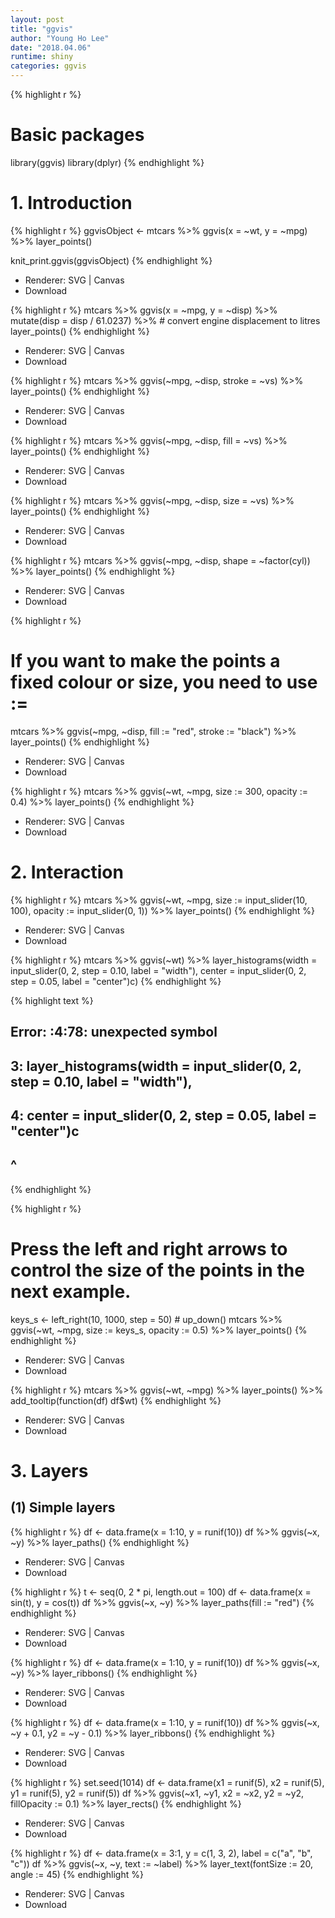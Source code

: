 ```yaml
---
layout: post
title: "ggvis"
author: "Young Ho Lee"
date: "2018.04.06"
runtime: shiny
categories: ggvis
---
```





{% highlight r %}
# Basic packages
library(ggvis)
library(dplyr)
{% endhighlight %}

# 1. Introduction

{% highlight r %}
ggvisObject <- mtcars %>%
  ggvis(x = ~wt, y = ~mpg) %>%
  layer_points()

knit_print.ggvis(ggvisObject)
{% endhighlight %}

<!--html_preserve--><div id="plot_id761787638-container" class="ggvis-output-container">
<div id="plot_id761787638" class="ggvis-output"></div>
<div class="plot-gear-icon">
<nav class="ggvis-control">
<a class="ggvis-dropdown-toggle" title="Controls" onclick="return false;"></a>
<ul class="ggvis-dropdown">
<li>
Renderer: 
<a id="plot_id761787638_renderer_svg" class="ggvis-renderer-button" onclick="return false;" data-plot-id="plot_id761787638" data-renderer="svg">SVG</a>
 | 
<a id="plot_id761787638_renderer_canvas" class="ggvis-renderer-button" onclick="return false;" data-plot-id="plot_id761787638" data-renderer="canvas">Canvas</a>
</li>
<li>
<a id="plot_id761787638_download" class="ggvis-download" data-plot-id="plot_id761787638">Download</a>
</li>
</ul>
</nav>
</div>
</div>
<script type="text/javascript">
var plot_id761787638_spec = {
  "data": [
    {
      "name": ".0",
      "format": {
        "type": "csv",
        "parse": {
          "wt": "number",
          "mpg": "number"
        }
      },
      "values": "\"wt\",\"mpg\"\n2.62,21\n2.875,21\n2.32,22.8\n3.215,21.4\n3.44,18.7\n3.46,18.1\n3.57,14.3\n3.19,24.4\n3.15,22.8\n3.44,19.2\n3.44,17.8\n4.07,16.4\n3.73,17.3\n3.78,15.2\n5.25,10.4\n5.424,10.4\n5.345,14.7\n2.2,32.4\n1.615,30.4\n1.835,33.9\n2.465,21.5\n3.52,15.5\n3.435,15.2\n3.84,13.3\n3.845,19.2\n1.935,27.3\n2.14,26\n1.513,30.4\n3.17,15.8\n2.77,19.7\n3.57,15\n2.78,21.4"
    },
    {
      "name": "scale/x",
      "format": {
        "type": "csv",
        "parse": {
          "domain": "number"
        }
      },
      "values": "\"domain\"\n1.31745\n5.61955"
    },
    {
      "name": "scale/y",
      "format": {
        "type": "csv",
        "parse": {
          "domain": "number"
        }
      },
      "values": "\"domain\"\n9.225\n35.075"
    }
  ],
  "scales": [
    {
      "name": "x",
      "domain": {
        "data": "scale/x",
        "field": "data.domain"
      },
      "zero": false,
      "nice": false,
      "clamp": false,
      "range": "width"
    },
    {
      "name": "y",
      "domain": {
        "data": "scale/y",
        "field": "data.domain"
      },
      "zero": false,
      "nice": false,
      "clamp": false,
      "range": "height"
    }
  ],
  "marks": [
    {
      "type": "symbol",
      "properties": {
        "update": {
          "fill": {
            "value": "#000000"
          },
          "size": {
            "value": 50
          },
          "x": {
            "scale": "x",
            "field": "data.wt"
          },
          "y": {
            "scale": "y",
            "field": "data.mpg"
          }
        },
        "ggvis": {
          "data": {
            "value": ".0"
          }
        }
      },
      "from": {
        "data": ".0"
      }
    }
  ],
  "legends": [],
  "axes": [
    {
      "type": "x",
      "scale": "x",
      "orient": "bottom",
      "layer": "back",
      "grid": true,
      "title": "wt"
    },
    {
      "type": "y",
      "scale": "y",
      "orient": "left",
      "layer": "back",
      "grid": true,
      "title": "mpg"
    }
  ],
  "padding": null,
  "ggvis_opts": {
    "keep_aspect": false,
    "resizable": true,
    "padding": {},
    "duration": 250,
    "renderer": "svg",
    "hover_duration": 0,
    "width": null,
    "height": null
  },
  "handlers": null
};
ggvis.getPlot("plot_id761787638").parseSpec(plot_id761787638_spec);
</script><!--/html_preserve-->


{% highlight r %}
mtcars %>%
  ggvis(x = ~mpg, y = ~disp) %>%
  mutate(disp = disp / 61.0237) %>% # convert engine displacement to litres
  layer_points()
{% endhighlight %}

<!--html_preserve--><div id="plot_id276361059-container" class="ggvis-output-container">
<div id="plot_id276361059" class="ggvis-output"></div>
<div class="plot-gear-icon">
<nav class="ggvis-control">
<a class="ggvis-dropdown-toggle" title="Controls" onclick="return false;"></a>
<ul class="ggvis-dropdown">
<li>
Renderer: 
<a id="plot_id276361059_renderer_svg" class="ggvis-renderer-button" onclick="return false;" data-plot-id="plot_id276361059" data-renderer="svg">SVG</a>
 | 
<a id="plot_id276361059_renderer_canvas" class="ggvis-renderer-button" onclick="return false;" data-plot-id="plot_id276361059" data-renderer="canvas">Canvas</a>
</li>
<li>
<a id="plot_id276361059_download" class="ggvis-download" data-plot-id="plot_id276361059">Download</a>
</li>
</ul>
</nav>
</div>
</div>
<script type="text/javascript">
var plot_id276361059_spec = {
  "data": [
    {
      "name": ".0/mutate1",
      "format": {
        "type": "csv",
        "parse": {
          "mpg": "number",
          "disp": "number"
        }
      },
      "values": "\"mpg\",\"disp\"\n21,2.62193213456411\n21,2.62193213456411\n22.8,1.76980419083078\n21.4,4.22786556698463\n18.7,5.89934730276925\n18.1,3.68709206423078\n14.3,5.89934730276925\n24.4,2.40398402587847\n22.8,2.30730027841642\n19.2,2.74647391095591\n17.8,2.74647391095591\n16.4,4.51955551695489\n17.3,4.51955551695489\n15.2,4.51955551695489\n10.4,7.73469979696413\n10.4,7.53805488687182\n14.7,7.21031337005131\n32.4,1.28966286868872\n30.4,1.24050164116565\n33.9,1.16512109229693\n21.5,1.96808780850719\n15.5,5.21109011744617\n15.2,4.98167105567181\n13.3,5.735476544359\n19.2,6.55483033641028\n27.3,1.29457899144103\n26,1.97136522367539\n30.4,1.55841091248154\n15.8,5.75186362020002\n19.7,2.37612599694873\n15,4.93250982814874\n21.4,1.98283617676411"
    },
    {
      "name": "scale/x",
      "format": {
        "type": "csv",
        "parse": {
          "domain": "number"
        }
      },
      "values": "\"domain\"\n9.225\n35.075"
    },
    {
      "name": "scale/y",
      "format": {
        "type": "csv",
        "parse": {
          "domain": "number"
        }
      },
      "values": "\"domain\"\n0.836642157063567\n8.06317873219749"
    }
  ],
  "scales": [
    {
      "name": "x",
      "domain": {
        "data": "scale/x",
        "field": "data.domain"
      },
      "zero": false,
      "nice": false,
      "clamp": false,
      "range": "width"
    },
    {
      "name": "y",
      "domain": {
        "data": "scale/y",
        "field": "data.domain"
      },
      "zero": false,
      "nice": false,
      "clamp": false,
      "range": "height"
    }
  ],
  "marks": [
    {
      "type": "symbol",
      "properties": {
        "update": {
          "fill": {
            "value": "#000000"
          },
          "size": {
            "value": 50
          },
          "x": {
            "scale": "x",
            "field": "data.mpg"
          },
          "y": {
            "scale": "y",
            "field": "data.disp"
          }
        },
        "ggvis": {
          "data": {
            "value": ".0/mutate1"
          }
        }
      },
      "from": {
        "data": ".0/mutate1"
      }
    }
  ],
  "legends": [],
  "axes": [
    {
      "type": "x",
      "scale": "x",
      "orient": "bottom",
      "layer": "back",
      "grid": true,
      "title": "mpg"
    },
    {
      "type": "y",
      "scale": "y",
      "orient": "left",
      "layer": "back",
      "grid": true,
      "title": "disp"
    }
  ],
  "padding": null,
  "ggvis_opts": {
    "keep_aspect": false,
    "resizable": true,
    "padding": {},
    "duration": 250,
    "renderer": "svg",
    "hover_duration": 0,
    "width": 1440,
    "height": 1008
  },
  "handlers": null
};
ggvis.getPlot("plot_id276361059").parseSpec(plot_id276361059_spec);
</script><!--/html_preserve-->


{% highlight r %}
mtcars %>%
  ggvis(~mpg, ~disp, stroke = ~vs) %>%
  layer_points()
{% endhighlight %}

<!--html_preserve--><div id="plot_id982485706-container" class="ggvis-output-container">
<div id="plot_id982485706" class="ggvis-output"></div>
<div class="plot-gear-icon">
<nav class="ggvis-control">
<a class="ggvis-dropdown-toggle" title="Controls" onclick="return false;"></a>
<ul class="ggvis-dropdown">
<li>
Renderer: 
<a id="plot_id982485706_renderer_svg" class="ggvis-renderer-button" onclick="return false;" data-plot-id="plot_id982485706" data-renderer="svg">SVG</a>
 | 
<a id="plot_id982485706_renderer_canvas" class="ggvis-renderer-button" onclick="return false;" data-plot-id="plot_id982485706" data-renderer="canvas">Canvas</a>
</li>
<li>
<a id="plot_id982485706_download" class="ggvis-download" data-plot-id="plot_id982485706">Download</a>
</li>
</ul>
</nav>
</div>
</div>
<script type="text/javascript">
var plot_id982485706_spec = {
  "data": [
    {
      "name": ".0",
      "format": {
        "type": "csv",
        "parse": {
          "vs": "number",
          "mpg": "number",
          "disp": "number"
        }
      },
      "values": "\"vs\",\"mpg\",\"disp\"\n0,21,160\n0,21,160\n1,22.8,108\n1,21.4,258\n0,18.7,360\n1,18.1,225\n0,14.3,360\n1,24.4,146.7\n1,22.8,140.8\n1,19.2,167.6\n1,17.8,167.6\n0,16.4,275.8\n0,17.3,275.8\n0,15.2,275.8\n0,10.4,472\n0,10.4,460\n0,14.7,440\n1,32.4,78.7\n1,30.4,75.7\n1,33.9,71.1\n1,21.5,120.1\n0,15.5,318\n0,15.2,304\n0,13.3,350\n0,19.2,400\n1,27.3,79\n0,26,120.3\n1,30.4,95.1\n0,15.8,351\n0,19.7,145\n0,15,301\n1,21.4,121"
    },
    {
      "name": "scale/stroke",
      "format": {
        "type": "csv",
        "parse": {
          "domain": "number"
        }
      },
      "values": "\"domain\"\n0\n1"
    },
    {
      "name": "scale/x",
      "format": {
        "type": "csv",
        "parse": {
          "domain": "number"
        }
      },
      "values": "\"domain\"\n9.225\n35.075"
    },
    {
      "name": "scale/y",
      "format": {
        "type": "csv",
        "parse": {
          "domain": "number"
        }
      },
      "values": "\"domain\"\n51.055\n492.045"
    }
  ],
  "scales": [
    {
      "name": "stroke",
      "domain": {
        "data": "scale/stroke",
        "field": "data.domain"
      },
      "zero": false,
      "nice": false,
      "clamp": false,
      "range": ["#132B43", "#56B1F7"]
    },
    {
      "name": "x",
      "domain": {
        "data": "scale/x",
        "field": "data.domain"
      },
      "zero": false,
      "nice": false,
      "clamp": false,
      "range": "width"
    },
    {
      "name": "y",
      "domain": {
        "data": "scale/y",
        "field": "data.domain"
      },
      "zero": false,
      "nice": false,
      "clamp": false,
      "range": "height"
    }
  ],
  "marks": [
    {
      "type": "symbol",
      "properties": {
        "update": {
          "fill": {
            "value": "#000000"
          },
          "size": {
            "value": 50
          },
          "stroke": {
            "scale": "stroke",
            "field": "data.vs"
          },
          "x": {
            "scale": "x",
            "field": "data.mpg"
          },
          "y": {
            "scale": "y",
            "field": "data.disp"
          }
        },
        "ggvis": {
          "data": {
            "value": ".0"
          }
        }
      },
      "from": {
        "data": ".0"
      }
    }
  ],
  "legends": [
    {
      "orient": "right",
      "stroke": "stroke",
      "title": "vs"
    }
  ],
  "axes": [
    {
      "type": "x",
      "scale": "x",
      "orient": "bottom",
      "layer": "back",
      "grid": true,
      "title": "mpg"
    },
    {
      "type": "y",
      "scale": "y",
      "orient": "left",
      "layer": "back",
      "grid": true,
      "title": "disp"
    }
  ],
  "padding": null,
  "ggvis_opts": {
    "keep_aspect": false,
    "resizable": true,
    "padding": {},
    "duration": 250,
    "renderer": "svg",
    "hover_duration": 0,
    "width": 1440,
    "height": 1008
  },
  "handlers": null
};
ggvis.getPlot("plot_id982485706").parseSpec(plot_id982485706_spec);
</script><!--/html_preserve-->


{% highlight r %}
mtcars %>%
  ggvis(~mpg, ~disp, fill = ~vs) %>%
  layer_points()
{% endhighlight %}

<!--html_preserve--><div id="plot_id767369375-container" class="ggvis-output-container">
<div id="plot_id767369375" class="ggvis-output"></div>
<div class="plot-gear-icon">
<nav class="ggvis-control">
<a class="ggvis-dropdown-toggle" title="Controls" onclick="return false;"></a>
<ul class="ggvis-dropdown">
<li>
Renderer: 
<a id="plot_id767369375_renderer_svg" class="ggvis-renderer-button" onclick="return false;" data-plot-id="plot_id767369375" data-renderer="svg">SVG</a>
 | 
<a id="plot_id767369375_renderer_canvas" class="ggvis-renderer-button" onclick="return false;" data-plot-id="plot_id767369375" data-renderer="canvas">Canvas</a>
</li>
<li>
<a id="plot_id767369375_download" class="ggvis-download" data-plot-id="plot_id767369375">Download</a>
</li>
</ul>
</nav>
</div>
</div>
<script type="text/javascript">
var plot_id767369375_spec = {
  "data": [
    {
      "name": ".0",
      "format": {
        "type": "csv",
        "parse": {
          "vs": "number",
          "mpg": "number",
          "disp": "number"
        }
      },
      "values": "\"vs\",\"mpg\",\"disp\"\n0,21,160\n0,21,160\n1,22.8,108\n1,21.4,258\n0,18.7,360\n1,18.1,225\n0,14.3,360\n1,24.4,146.7\n1,22.8,140.8\n1,19.2,167.6\n1,17.8,167.6\n0,16.4,275.8\n0,17.3,275.8\n0,15.2,275.8\n0,10.4,472\n0,10.4,460\n0,14.7,440\n1,32.4,78.7\n1,30.4,75.7\n1,33.9,71.1\n1,21.5,120.1\n0,15.5,318\n0,15.2,304\n0,13.3,350\n0,19.2,400\n1,27.3,79\n0,26,120.3\n1,30.4,95.1\n0,15.8,351\n0,19.7,145\n0,15,301\n1,21.4,121"
    },
    {
      "name": "scale/fill",
      "format": {
        "type": "csv",
        "parse": {
          "domain": "number"
        }
      },
      "values": "\"domain\"\n0\n1"
    },
    {
      "name": "scale/x",
      "format": {
        "type": "csv",
        "parse": {
          "domain": "number"
        }
      },
      "values": "\"domain\"\n9.225\n35.075"
    },
    {
      "name": "scale/y",
      "format": {
        "type": "csv",
        "parse": {
          "domain": "number"
        }
      },
      "values": "\"domain\"\n51.055\n492.045"
    }
  ],
  "scales": [
    {
      "name": "fill",
      "domain": {
        "data": "scale/fill",
        "field": "data.domain"
      },
      "zero": false,
      "nice": false,
      "clamp": false,
      "range": ["#132B43", "#56B1F7"]
    },
    {
      "name": "x",
      "domain": {
        "data": "scale/x",
        "field": "data.domain"
      },
      "zero": false,
      "nice": false,
      "clamp": false,
      "range": "width"
    },
    {
      "name": "y",
      "domain": {
        "data": "scale/y",
        "field": "data.domain"
      },
      "zero": false,
      "nice": false,
      "clamp": false,
      "range": "height"
    }
  ],
  "marks": [
    {
      "type": "symbol",
      "properties": {
        "update": {
          "size": {
            "value": 50
          },
          "fill": {
            "scale": "fill",
            "field": "data.vs"
          },
          "x": {
            "scale": "x",
            "field": "data.mpg"
          },
          "y": {
            "scale": "y",
            "field": "data.disp"
          }
        },
        "ggvis": {
          "data": {
            "value": ".0"
          }
        }
      },
      "from": {
        "data": ".0"
      }
    }
  ],
  "legends": [
    {
      "orient": "right",
      "fill": "fill",
      "title": "vs"
    }
  ],
  "axes": [
    {
      "type": "x",
      "scale": "x",
      "orient": "bottom",
      "layer": "back",
      "grid": true,
      "title": "mpg"
    },
    {
      "type": "y",
      "scale": "y",
      "orient": "left",
      "layer": "back",
      "grid": true,
      "title": "disp"
    }
  ],
  "padding": null,
  "ggvis_opts": {
    "keep_aspect": false,
    "resizable": true,
    "padding": {},
    "duration": 250,
    "renderer": "svg",
    "hover_duration": 0,
    "width": 1440,
    "height": 1008
  },
  "handlers": null
};
ggvis.getPlot("plot_id767369375").parseSpec(plot_id767369375_spec);
</script><!--/html_preserve-->


{% highlight r %}
mtcars %>%
  ggvis(~mpg, ~disp, size = ~vs) %>%
  layer_points()
{% endhighlight %}

<!--html_preserve--><div id="plot_id146301648-container" class="ggvis-output-container">
<div id="plot_id146301648" class="ggvis-output"></div>
<div class="plot-gear-icon">
<nav class="ggvis-control">
<a class="ggvis-dropdown-toggle" title="Controls" onclick="return false;"></a>
<ul class="ggvis-dropdown">
<li>
Renderer: 
<a id="plot_id146301648_renderer_svg" class="ggvis-renderer-button" onclick="return false;" data-plot-id="plot_id146301648" data-renderer="svg">SVG</a>
 | 
<a id="plot_id146301648_renderer_canvas" class="ggvis-renderer-button" onclick="return false;" data-plot-id="plot_id146301648" data-renderer="canvas">Canvas</a>
</li>
<li>
<a id="plot_id146301648_download" class="ggvis-download" data-plot-id="plot_id146301648">Download</a>
</li>
</ul>
</nav>
</div>
</div>
<script type="text/javascript">
var plot_id146301648_spec = {
  "data": [
    {
      "name": ".0",
      "format": {
        "type": "csv",
        "parse": {
          "vs": "number",
          "mpg": "number",
          "disp": "number"
        }
      },
      "values": "\"vs\",\"mpg\",\"disp\"\n0,21,160\n0,21,160\n1,22.8,108\n1,21.4,258\n0,18.7,360\n1,18.1,225\n0,14.3,360\n1,24.4,146.7\n1,22.8,140.8\n1,19.2,167.6\n1,17.8,167.6\n0,16.4,275.8\n0,17.3,275.8\n0,15.2,275.8\n0,10.4,472\n0,10.4,460\n0,14.7,440\n1,32.4,78.7\n1,30.4,75.7\n1,33.9,71.1\n1,21.5,120.1\n0,15.5,318\n0,15.2,304\n0,13.3,350\n0,19.2,400\n1,27.3,79\n0,26,120.3\n1,30.4,95.1\n0,15.8,351\n0,19.7,145\n0,15,301\n1,21.4,121"
    },
    {
      "name": "scale/size",
      "format": {
        "type": "csv",
        "parse": {
          "domain": "number"
        }
      },
      "values": "\"domain\"\n0\n1"
    },
    {
      "name": "scale/x",
      "format": {
        "type": "csv",
        "parse": {
          "domain": "number"
        }
      },
      "values": "\"domain\"\n9.225\n35.075"
    },
    {
      "name": "scale/y",
      "format": {
        "type": "csv",
        "parse": {
          "domain": "number"
        }
      },
      "values": "\"domain\"\n51.055\n492.045"
    }
  ],
  "scales": [
    {
      "name": "size",
      "domain": {
        "data": "scale/size",
        "field": "data.domain"
      },
      "zero": false,
      "nice": false,
      "clamp": false,
      "range": [20, 100]
    },
    {
      "name": "x",
      "domain": {
        "data": "scale/x",
        "field": "data.domain"
      },
      "zero": false,
      "nice": false,
      "clamp": false,
      "range": "width"
    },
    {
      "name": "y",
      "domain": {
        "data": "scale/y",
        "field": "data.domain"
      },
      "zero": false,
      "nice": false,
      "clamp": false,
      "range": "height"
    }
  ],
  "marks": [
    {
      "type": "symbol",
      "properties": {
        "update": {
          "fill": {
            "value": "#000000"
          },
          "size": {
            "scale": "size",
            "field": "data.vs"
          },
          "x": {
            "scale": "x",
            "field": "data.mpg"
          },
          "y": {
            "scale": "y",
            "field": "data.disp"
          }
        },
        "ggvis": {
          "data": {
            "value": ".0"
          }
        }
      },
      "from": {
        "data": ".0"
      }
    }
  ],
  "legends": [
    {
      "orient": "right",
      "size": "size",
      "title": "vs"
    }
  ],
  "axes": [
    {
      "type": "x",
      "scale": "x",
      "orient": "bottom",
      "layer": "back",
      "grid": true,
      "title": "mpg"
    },
    {
      "type": "y",
      "scale": "y",
      "orient": "left",
      "layer": "back",
      "grid": true,
      "title": "disp"
    }
  ],
  "padding": null,
  "ggvis_opts": {
    "keep_aspect": false,
    "resizable": true,
    "padding": {},
    "duration": 250,
    "renderer": "svg",
    "hover_duration": 0,
    "width": 1440,
    "height": 1008
  },
  "handlers": null
};
ggvis.getPlot("plot_id146301648").parseSpec(plot_id146301648_spec);
</script><!--/html_preserve-->


{% highlight r %}
mtcars %>%
  ggvis(~mpg, ~disp, shape = ~factor(cyl)) %>%
  layer_points()
{% endhighlight %}

<!--html_preserve--><div id="plot_id577191216-container" class="ggvis-output-container">
<div id="plot_id577191216" class="ggvis-output"></div>
<div class="plot-gear-icon">
<nav class="ggvis-control">
<a class="ggvis-dropdown-toggle" title="Controls" onclick="return false;"></a>
<ul class="ggvis-dropdown">
<li>
Renderer: 
<a id="plot_id577191216_renderer_svg" class="ggvis-renderer-button" onclick="return false;" data-plot-id="plot_id577191216" data-renderer="svg">SVG</a>
 | 
<a id="plot_id577191216_renderer_canvas" class="ggvis-renderer-button" onclick="return false;" data-plot-id="plot_id577191216" data-renderer="canvas">Canvas</a>
</li>
<li>
<a id="plot_id577191216_download" class="ggvis-download" data-plot-id="plot_id577191216">Download</a>
</li>
</ul>
</nav>
</div>
</div>
<script type="text/javascript">
var plot_id577191216_spec = {
  "data": [
    {
      "name": ".0",
      "format": {
        "type": "csv",
        "parse": {
          "mpg": "number",
          "disp": "number"
        }
      },
      "values": "\"factor(cyl)\",\"mpg\",\"disp\"\n\"6\",21,160\n\"6\",21,160\n\"4\",22.8,108\n\"6\",21.4,258\n\"8\",18.7,360\n\"6\",18.1,225\n\"8\",14.3,360\n\"4\",24.4,146.7\n\"4\",22.8,140.8\n\"6\",19.2,167.6\n\"6\",17.8,167.6\n\"8\",16.4,275.8\n\"8\",17.3,275.8\n\"8\",15.2,275.8\n\"8\",10.4,472\n\"8\",10.4,460\n\"8\",14.7,440\n\"4\",32.4,78.7\n\"4\",30.4,75.7\n\"4\",33.9,71.1\n\"4\",21.5,120.1\n\"8\",15.5,318\n\"8\",15.2,304\n\"8\",13.3,350\n\"8\",19.2,400\n\"4\",27.3,79\n\"4\",26,120.3\n\"4\",30.4,95.1\n\"8\",15.8,351\n\"6\",19.7,145\n\"8\",15,301\n\"4\",21.4,121"
    },
    {
      "name": "scale/shape",
      "format": {
        "type": "csv",
        "parse": {}
      },
      "values": "\"domain\"\n\"4\"\n\"6\"\n\"8\""
    },
    {
      "name": "scale/x",
      "format": {
        "type": "csv",
        "parse": {
          "domain": "number"
        }
      },
      "values": "\"domain\"\n9.225\n35.075"
    },
    {
      "name": "scale/y",
      "format": {
        "type": "csv",
        "parse": {
          "domain": "number"
        }
      },
      "values": "\"domain\"\n51.055\n492.045"
    }
  ],
  "scales": [
    {
      "name": "shape",
      "type": "ordinal",
      "domain": {
        "data": "scale/shape",
        "field": "data.domain"
      },
      "points": true,
      "sort": false,
      "range": "shapes"
    },
    {
      "name": "x",
      "domain": {
        "data": "scale/x",
        "field": "data.domain"
      },
      "zero": false,
      "nice": false,
      "clamp": false,
      "range": "width"
    },
    {
      "name": "y",
      "domain": {
        "data": "scale/y",
        "field": "data.domain"
      },
      "zero": false,
      "nice": false,
      "clamp": false,
      "range": "height"
    }
  ],
  "marks": [
    {
      "type": "symbol",
      "properties": {
        "update": {
          "fill": {
            "value": "#000000"
          },
          "size": {
            "value": 50
          },
          "shape": {
            "scale": "shape",
            "field": "data.factor(cyl)"
          },
          "x": {
            "scale": "x",
            "field": "data.mpg"
          },
          "y": {
            "scale": "y",
            "field": "data.disp"
          }
        },
        "ggvis": {
          "data": {
            "value": ".0"
          }
        }
      },
      "from": {
        "data": ".0"
      }
    }
  ],
  "legends": [
    {
      "orient": "right",
      "shape": "shape",
      "title": "factor(cyl)"
    }
  ],
  "axes": [
    {
      "type": "x",
      "scale": "x",
      "orient": "bottom",
      "layer": "back",
      "grid": true,
      "title": "mpg"
    },
    {
      "type": "y",
      "scale": "y",
      "orient": "left",
      "layer": "back",
      "grid": true,
      "title": "disp"
    }
  ],
  "padding": null,
  "ggvis_opts": {
    "keep_aspect": false,
    "resizable": true,
    "padding": {},
    "duration": 250,
    "renderer": "svg",
    "hover_duration": 0,
    "width": 1440,
    "height": 1008
  },
  "handlers": null
};
ggvis.getPlot("plot_id577191216").parseSpec(plot_id577191216_spec);
</script><!--/html_preserve-->


{% highlight r %}
# If you want to make the points a fixed colour or size, you need to use :=
mtcars %>% 
  ggvis(~mpg, ~disp, fill := "red", stroke := "black") %>%
  layer_points()
{% endhighlight %}

<!--html_preserve--><div id="plot_id726241490-container" class="ggvis-output-container">
<div id="plot_id726241490" class="ggvis-output"></div>
<div class="plot-gear-icon">
<nav class="ggvis-control">
<a class="ggvis-dropdown-toggle" title="Controls" onclick="return false;"></a>
<ul class="ggvis-dropdown">
<li>
Renderer: 
<a id="plot_id726241490_renderer_svg" class="ggvis-renderer-button" onclick="return false;" data-plot-id="plot_id726241490" data-renderer="svg">SVG</a>
 | 
<a id="plot_id726241490_renderer_canvas" class="ggvis-renderer-button" onclick="return false;" data-plot-id="plot_id726241490" data-renderer="canvas">Canvas</a>
</li>
<li>
<a id="plot_id726241490_download" class="ggvis-download" data-plot-id="plot_id726241490">Download</a>
</li>
</ul>
</nav>
</div>
</div>
<script type="text/javascript">
var plot_id726241490_spec = {
  "data": [
    {
      "name": ".0",
      "format": {
        "type": "csv",
        "parse": {
          "mpg": "number",
          "disp": "number"
        }
      },
      "values": "\"mpg\",\"disp\"\n21,160\n21,160\n22.8,108\n21.4,258\n18.7,360\n18.1,225\n14.3,360\n24.4,146.7\n22.8,140.8\n19.2,167.6\n17.8,167.6\n16.4,275.8\n17.3,275.8\n15.2,275.8\n10.4,472\n10.4,460\n14.7,440\n32.4,78.7\n30.4,75.7\n33.9,71.1\n21.5,120.1\n15.5,318\n15.2,304\n13.3,350\n19.2,400\n27.3,79\n26,120.3\n30.4,95.1\n15.8,351\n19.7,145\n15,301\n21.4,121"
    },
    {
      "name": "scale/x",
      "format": {
        "type": "csv",
        "parse": {
          "domain": "number"
        }
      },
      "values": "\"domain\"\n9.225\n35.075"
    },
    {
      "name": "scale/y",
      "format": {
        "type": "csv",
        "parse": {
          "domain": "number"
        }
      },
      "values": "\"domain\"\n51.055\n492.045"
    }
  ],
  "scales": [
    {
      "name": "x",
      "domain": {
        "data": "scale/x",
        "field": "data.domain"
      },
      "zero": false,
      "nice": false,
      "clamp": false,
      "range": "width"
    },
    {
      "name": "y",
      "domain": {
        "data": "scale/y",
        "field": "data.domain"
      },
      "zero": false,
      "nice": false,
      "clamp": false,
      "range": "height"
    }
  ],
  "marks": [
    {
      "type": "symbol",
      "properties": {
        "update": {
          "size": {
            "value": 50
          },
          "fill": {
            "value": "red"
          },
          "stroke": {
            "value": "black"
          },
          "x": {
            "scale": "x",
            "field": "data.mpg"
          },
          "y": {
            "scale": "y",
            "field": "data.disp"
          }
        },
        "ggvis": {
          "data": {
            "value": ".0"
          }
        }
      },
      "from": {
        "data": ".0"
      }
    }
  ],
  "legends": [],
  "axes": [
    {
      "type": "x",
      "scale": "x",
      "orient": "bottom",
      "layer": "back",
      "grid": true,
      "title": "mpg"
    },
    {
      "type": "y",
      "scale": "y",
      "orient": "left",
      "layer": "back",
      "grid": true,
      "title": "disp"
    }
  ],
  "padding": null,
  "ggvis_opts": {
    "keep_aspect": false,
    "resizable": true,
    "padding": {},
    "duration": 250,
    "renderer": "svg",
    "hover_duration": 0,
    "width": 1440,
    "height": 1008
  },
  "handlers": null
};
ggvis.getPlot("plot_id726241490").parseSpec(plot_id726241490_spec);
</script><!--/html_preserve-->


{% highlight r %}
mtcars %>%
  ggvis(~wt, ~mpg, size := 300, opacity := 0.4) %>%
  layer_points()
{% endhighlight %}

<!--html_preserve--><div id="plot_id719700402-container" class="ggvis-output-container">
<div id="plot_id719700402" class="ggvis-output"></div>
<div class="plot-gear-icon">
<nav class="ggvis-control">
<a class="ggvis-dropdown-toggle" title="Controls" onclick="return false;"></a>
<ul class="ggvis-dropdown">
<li>
Renderer: 
<a id="plot_id719700402_renderer_svg" class="ggvis-renderer-button" onclick="return false;" data-plot-id="plot_id719700402" data-renderer="svg">SVG</a>
 | 
<a id="plot_id719700402_renderer_canvas" class="ggvis-renderer-button" onclick="return false;" data-plot-id="plot_id719700402" data-renderer="canvas">Canvas</a>
</li>
<li>
<a id="plot_id719700402_download" class="ggvis-download" data-plot-id="plot_id719700402">Download</a>
</li>
</ul>
</nav>
</div>
</div>
<script type="text/javascript">
var plot_id719700402_spec = {
  "data": [
    {
      "name": ".0",
      "format": {
        "type": "csv",
        "parse": {
          "wt": "number",
          "mpg": "number"
        }
      },
      "values": "\"wt\",\"mpg\"\n2.62,21\n2.875,21\n2.32,22.8\n3.215,21.4\n3.44,18.7\n3.46,18.1\n3.57,14.3\n3.19,24.4\n3.15,22.8\n3.44,19.2\n3.44,17.8\n4.07,16.4\n3.73,17.3\n3.78,15.2\n5.25,10.4\n5.424,10.4\n5.345,14.7\n2.2,32.4\n1.615,30.4\n1.835,33.9\n2.465,21.5\n3.52,15.5\n3.435,15.2\n3.84,13.3\n3.845,19.2\n1.935,27.3\n2.14,26\n1.513,30.4\n3.17,15.8\n2.77,19.7\n3.57,15\n2.78,21.4"
    },
    {
      "name": "scale/x",
      "format": {
        "type": "csv",
        "parse": {
          "domain": "number"
        }
      },
      "values": "\"domain\"\n1.31745\n5.61955"
    },
    {
      "name": "scale/y",
      "format": {
        "type": "csv",
        "parse": {
          "domain": "number"
        }
      },
      "values": "\"domain\"\n9.225\n35.075"
    }
  ],
  "scales": [
    {
      "name": "x",
      "domain": {
        "data": "scale/x",
        "field": "data.domain"
      },
      "zero": false,
      "nice": false,
      "clamp": false,
      "range": "width"
    },
    {
      "name": "y",
      "domain": {
        "data": "scale/y",
        "field": "data.domain"
      },
      "zero": false,
      "nice": false,
      "clamp": false,
      "range": "height"
    }
  ],
  "marks": [
    {
      "type": "symbol",
      "properties": {
        "update": {
          "fill": {
            "value": "#000000"
          },
          "size": {
            "value": 300
          },
          "opacity": {
            "value": 0.4
          },
          "x": {
            "scale": "x",
            "field": "data.wt"
          },
          "y": {
            "scale": "y",
            "field": "data.mpg"
          }
        },
        "ggvis": {
          "data": {
            "value": ".0"
          }
        }
      },
      "from": {
        "data": ".0"
      }
    }
  ],
  "legends": [],
  "axes": [
    {
      "type": "x",
      "scale": "x",
      "orient": "bottom",
      "layer": "back",
      "grid": true,
      "title": "wt"
    },
    {
      "type": "y",
      "scale": "y",
      "orient": "left",
      "layer": "back",
      "grid": true,
      "title": "mpg"
    }
  ],
  "padding": null,
  "ggvis_opts": {
    "keep_aspect": false,
    "resizable": true,
    "padding": {},
    "duration": 250,
    "renderer": "svg",
    "hover_duration": 0,
    "width": 1440,
    "height": 1008
  },
  "handlers": null
};
ggvis.getPlot("plot_id719700402").parseSpec(plot_id719700402_spec);
</script><!--/html_preserve-->

# 2. Interaction

{% highlight r %}
mtcars %>%
  ggvis(~wt, ~mpg,
        size := input_slider(10, 100),
        opacity := input_slider(0, 1)) %>%
  layer_points()
{% endhighlight %}

<!--html_preserve--><div id="plot_id531122094-container" class="ggvis-output-container">
<div id="plot_id531122094" class="ggvis-output"></div>
<div class="plot-gear-icon">
<nav class="ggvis-control">
<a class="ggvis-dropdown-toggle" title="Controls" onclick="return false;"></a>
<ul class="ggvis-dropdown">
<li>
Renderer: 
<a id="plot_id531122094_renderer_svg" class="ggvis-renderer-button" onclick="return false;" data-plot-id="plot_id531122094" data-renderer="svg">SVG</a>
 | 
<a id="plot_id531122094_renderer_canvas" class="ggvis-renderer-button" onclick="return false;" data-plot-id="plot_id531122094" data-renderer="canvas">Canvas</a>
</li>
<li>
<a id="plot_id531122094_download" class="ggvis-download" data-plot-id="plot_id531122094">Download</a>
</li>
</ul>
</nav>
</div>
</div>
<script type="text/javascript">
var plot_id531122094_spec = {
  "data": [
    {
      "name": ".0",
      "format": {
        "type": "csv",
        "parse": {
          "reactive_303006280": "number",
          "reactive_672819052": "number",
          "wt": "number",
          "mpg": "number"
        }
      },
      "values": "\"reactive_303006280\",\"reactive_672819052\",\"wt\",\"mpg\"\n55,0.5,2.62,21\n55,0.5,2.875,21\n55,0.5,2.32,22.8\n55,0.5,3.215,21.4\n55,0.5,3.44,18.7\n55,0.5,3.46,18.1\n55,0.5,3.57,14.3\n55,0.5,3.19,24.4\n55,0.5,3.15,22.8\n55,0.5,3.44,19.2\n55,0.5,3.44,17.8\n55,0.5,4.07,16.4\n55,0.5,3.73,17.3\n55,0.5,3.78,15.2\n55,0.5,5.25,10.4\n55,0.5,5.424,10.4\n55,0.5,5.345,14.7\n55,0.5,2.2,32.4\n55,0.5,1.615,30.4\n55,0.5,1.835,33.9\n55,0.5,2.465,21.5\n55,0.5,3.52,15.5\n55,0.5,3.435,15.2\n55,0.5,3.84,13.3\n55,0.5,3.845,19.2\n55,0.5,1.935,27.3\n55,0.5,2.14,26\n55,0.5,1.513,30.4\n55,0.5,3.17,15.8\n55,0.5,2.77,19.7\n55,0.5,3.57,15\n55,0.5,2.78,21.4"
    },
    {
      "name": "scale/x",
      "format": {
        "type": "csv",
        "parse": {
          "domain": "number"
        }
      },
      "values": "\"domain\"\n1.31745\n5.61955"
    },
    {
      "name": "scale/y",
      "format": {
        "type": "csv",
        "parse": {
          "domain": "number"
        }
      },
      "values": "\"domain\"\n9.225\n35.075"
    }
  ],
  "scales": [
    {
      "name": "x",
      "domain": {
        "data": "scale/x",
        "field": "data.domain"
      },
      "zero": false,
      "nice": false,
      "clamp": false,
      "range": "width"
    },
    {
      "name": "y",
      "domain": {
        "data": "scale/y",
        "field": "data.domain"
      },
      "zero": false,
      "nice": false,
      "clamp": false,
      "range": "height"
    }
  ],
  "marks": [
    {
      "type": "symbol",
      "properties": {
        "update": {
          "fill": {
            "value": "#000000"
          },
          "size": {
            "field": "data.reactive_303006280"
          },
          "opacity": {
            "field": "data.reactive_672819052"
          },
          "x": {
            "scale": "x",
            "field": "data.wt"
          },
          "y": {
            "scale": "y",
            "field": "data.mpg"
          }
        },
        "ggvis": {
          "data": {
            "value": ".0"
          }
        }
      },
      "from": {
        "data": ".0"
      }
    }
  ],
  "legends": [],
  "axes": [
    {
      "type": "x",
      "scale": "x",
      "orient": "bottom",
      "layer": "back",
      "grid": true,
      "title": "wt"
    },
    {
      "type": "y",
      "scale": "y",
      "orient": "left",
      "layer": "back",
      "grid": true,
      "title": "mpg"
    }
  ],
  "padding": null,
  "ggvis_opts": {
    "keep_aspect": false,
    "resizable": true,
    "padding": {},
    "duration": 250,
    "renderer": "svg",
    "hover_duration": 0,
    "width": 1440,
    "height": 1008
  },
  "handlers": null
};
ggvis.getPlot("plot_id531122094").parseSpec(plot_id531122094_spec);
</script><!--/html_preserve-->


{% highlight r %}
mtcars %>%
  ggvis(~wt) %>%
  layer_histograms(width = input_slider(0, 2, step = 0.10, label = "width"),
                   center = input_slider(0, 2, step = 0.05, label = "center")c)
{% endhighlight %}



{% highlight text %}
## Error: <text>:4:78: unexpected symbol
## 3:   layer_histograms(width = input_slider(0, 2, step = 0.10, label = "width"),
## 4:                    center = input_slider(0, 2, step = 0.05, label = "center")c
##                                                                                 ^
{% endhighlight %}


{% highlight r %}
# Press the left and right arrows to control the size of the points in the next example.
keys_s <- left_right(10, 1000, step = 50) # up_down()
mtcars %>%
  ggvis(~wt, ~mpg, size := keys_s, opacity := 0.5) %>%
  layer_points()
{% endhighlight %}

<!--html_preserve--><div id="plot_id735790453-container" class="ggvis-output-container">
<div id="plot_id735790453" class="ggvis-output"></div>
<div class="plot-gear-icon">
<nav class="ggvis-control">
<a class="ggvis-dropdown-toggle" title="Controls" onclick="return false;"></a>
<ul class="ggvis-dropdown">
<li>
Renderer: 
<a id="plot_id735790453_renderer_svg" class="ggvis-renderer-button" onclick="return false;" data-plot-id="plot_id735790453" data-renderer="svg">SVG</a>
 | 
<a id="plot_id735790453_renderer_canvas" class="ggvis-renderer-button" onclick="return false;" data-plot-id="plot_id735790453" data-renderer="canvas">Canvas</a>
</li>
<li>
<a id="plot_id735790453_download" class="ggvis-download" data-plot-id="plot_id735790453">Download</a>
</li>
</ul>
</nav>
</div>
</div>
<script type="text/javascript">
var plot_id735790453_spec = {
  "data": [
    {
      "name": ".0",
      "format": {
        "type": "csv",
        "parse": {
          "reactive_488954131": "number",
          "wt": "number",
          "mpg": "number"
        }
      },
      "values": "\"reactive_488954131\",\"wt\",\"mpg\"\n505,2.62,21\n505,2.875,21\n505,2.32,22.8\n505,3.215,21.4\n505,3.44,18.7\n505,3.46,18.1\n505,3.57,14.3\n505,3.19,24.4\n505,3.15,22.8\n505,3.44,19.2\n505,3.44,17.8\n505,4.07,16.4\n505,3.73,17.3\n505,3.78,15.2\n505,5.25,10.4\n505,5.424,10.4\n505,5.345,14.7\n505,2.2,32.4\n505,1.615,30.4\n505,1.835,33.9\n505,2.465,21.5\n505,3.52,15.5\n505,3.435,15.2\n505,3.84,13.3\n505,3.845,19.2\n505,1.935,27.3\n505,2.14,26\n505,1.513,30.4\n505,3.17,15.8\n505,2.77,19.7\n505,3.57,15\n505,2.78,21.4"
    },
    {
      "name": "scale/x",
      "format": {
        "type": "csv",
        "parse": {
          "domain": "number"
        }
      },
      "values": "\"domain\"\n1.31745\n5.61955"
    },
    {
      "name": "scale/y",
      "format": {
        "type": "csv",
        "parse": {
          "domain": "number"
        }
      },
      "values": "\"domain\"\n9.225\n35.075"
    }
  ],
  "scales": [
    {
      "name": "x",
      "domain": {
        "data": "scale/x",
        "field": "data.domain"
      },
      "zero": false,
      "nice": false,
      "clamp": false,
      "range": "width"
    },
    {
      "name": "y",
      "domain": {
        "data": "scale/y",
        "field": "data.domain"
      },
      "zero": false,
      "nice": false,
      "clamp": false,
      "range": "height"
    }
  ],
  "marks": [
    {
      "type": "symbol",
      "properties": {
        "update": {
          "fill": {
            "value": "#000000"
          },
          "size": {
            "field": "data.reactive_488954131"
          },
          "opacity": {
            "value": 0.5
          },
          "x": {
            "scale": "x",
            "field": "data.wt"
          },
          "y": {
            "scale": "y",
            "field": "data.mpg"
          }
        },
        "ggvis": {
          "data": {
            "value": ".0"
          }
        }
      },
      "from": {
        "data": ".0"
      }
    }
  ],
  "legends": [],
  "axes": [
    {
      "type": "x",
      "scale": "x",
      "orient": "bottom",
      "layer": "back",
      "grid": true,
      "title": "wt"
    },
    {
      "type": "y",
      "scale": "y",
      "orient": "left",
      "layer": "back",
      "grid": true,
      "title": "mpg"
    }
  ],
  "padding": null,
  "ggvis_opts": {
    "keep_aspect": false,
    "resizable": true,
    "padding": {},
    "duration": 250,
    "renderer": "svg",
    "hover_duration": 0,
    "width": 1440,
    "height": 1008
  },
  "handlers": null
};
ggvis.getPlot("plot_id735790453").parseSpec(plot_id735790453_spec);
</script><!--/html_preserve-->


{% highlight r %}
mtcars %>% ggvis(~wt, ~mpg) %>% 
  layer_points() %>% 
  add_tooltip(function(df) df$wt)
{% endhighlight %}

<!--html_preserve--><div id="plot_id262304891-container" class="ggvis-output-container">
<div id="plot_id262304891" class="ggvis-output"></div>
<div class="plot-gear-icon">
<nav class="ggvis-control">
<a class="ggvis-dropdown-toggle" title="Controls" onclick="return false;"></a>
<ul class="ggvis-dropdown">
<li>
Renderer: 
<a id="plot_id262304891_renderer_svg" class="ggvis-renderer-button" onclick="return false;" data-plot-id="plot_id262304891" data-renderer="svg">SVG</a>
 | 
<a id="plot_id262304891_renderer_canvas" class="ggvis-renderer-button" onclick="return false;" data-plot-id="plot_id262304891" data-renderer="canvas">Canvas</a>
</li>
<li>
<a id="plot_id262304891_download" class="ggvis-download" data-plot-id="plot_id262304891">Download</a>
</li>
</ul>
</nav>
</div>
</div>
<script type="text/javascript">
var plot_id262304891_spec = {
  "data": [
    {
      "name": ".0",
      "format": {
        "type": "csv",
        "parse": {
          "wt": "number",
          "mpg": "number"
        }
      },
      "values": "\"wt\",\"mpg\"\n2.62,21\n2.875,21\n2.32,22.8\n3.215,21.4\n3.44,18.7\n3.46,18.1\n3.57,14.3\n3.19,24.4\n3.15,22.8\n3.44,19.2\n3.44,17.8\n4.07,16.4\n3.73,17.3\n3.78,15.2\n5.25,10.4\n5.424,10.4\n5.345,14.7\n2.2,32.4\n1.615,30.4\n1.835,33.9\n2.465,21.5\n3.52,15.5\n3.435,15.2\n3.84,13.3\n3.845,19.2\n1.935,27.3\n2.14,26\n1.513,30.4\n3.17,15.8\n2.77,19.7\n3.57,15\n2.78,21.4"
    },
    {
      "name": "scale/x",
      "format": {
        "type": "csv",
        "parse": {
          "domain": "number"
        }
      },
      "values": "\"domain\"\n1.31745\n5.61955"
    },
    {
      "name": "scale/y",
      "format": {
        "type": "csv",
        "parse": {
          "domain": "number"
        }
      },
      "values": "\"domain\"\n9.225\n35.075"
    }
  ],
  "scales": [
    {
      "name": "x",
      "domain": {
        "data": "scale/x",
        "field": "data.domain"
      },
      "zero": false,
      "nice": false,
      "clamp": false,
      "range": "width"
    },
    {
      "name": "y",
      "domain": {
        "data": "scale/y",
        "field": "data.domain"
      },
      "zero": false,
      "nice": false,
      "clamp": false,
      "range": "height"
    }
  ],
  "marks": [
    {
      "type": "symbol",
      "properties": {
        "update": {
          "fill": {
            "value": "#000000"
          },
          "size": {
            "value": 50
          },
          "x": {
            "scale": "x",
            "field": "data.wt"
          },
          "y": {
            "scale": "y",
            "field": "data.mpg"
          }
        },
        "ggvis": {
          "data": {
            "value": ".0"
          }
        }
      },
      "from": {
        "data": ".0"
      }
    }
  ],
  "legends": [],
  "axes": [
    {
      "type": "x",
      "scale": "x",
      "orient": "bottom",
      "layer": "back",
      "grid": true,
      "title": "wt"
    },
    {
      "type": "y",
      "scale": "y",
      "orient": "left",
      "layer": "back",
      "grid": true,
      "title": "mpg"
    }
  ],
  "padding": null,
  "ggvis_opts": {
    "keep_aspect": false,
    "resizable": true,
    "padding": {},
    "duration": 250,
    "renderer": "svg",
    "hover_duration": 0,
    "width": 1440,
    "height": 1008
  },
  "handlers": null
};
ggvis.getPlot("plot_id262304891").parseSpec(plot_id262304891_spec);
</script><!--/html_preserve-->

# 3. Layers
## (1) Simple layers

{% highlight r %}
df <- data.frame(x = 1:10, y = runif(10))
df %>%
  ggvis(~x, ~y) %>%
  layer_paths()
{% endhighlight %}

<!--html_preserve--><div id="plot_id450264484-container" class="ggvis-output-container">
<div id="plot_id450264484" class="ggvis-output"></div>
<div class="plot-gear-icon">
<nav class="ggvis-control">
<a class="ggvis-dropdown-toggle" title="Controls" onclick="return false;"></a>
<ul class="ggvis-dropdown">
<li>
Renderer: 
<a id="plot_id450264484_renderer_svg" class="ggvis-renderer-button" onclick="return false;" data-plot-id="plot_id450264484" data-renderer="svg">SVG</a>
 | 
<a id="plot_id450264484_renderer_canvas" class="ggvis-renderer-button" onclick="return false;" data-plot-id="plot_id450264484" data-renderer="canvas">Canvas</a>
</li>
<li>
<a id="plot_id450264484_download" class="ggvis-download" data-plot-id="plot_id450264484">Download</a>
</li>
</ul>
</nav>
</div>
</div>
<script type="text/javascript">
var plot_id450264484_spec = {
  "data": [
    {
      "name": ".0",
      "format": {
        "type": "csv",
        "parse": {
          "x": "number",
          "y": "number"
        }
      },
      "values": "\"x\",\"y\"\n1,0.216899876482785\n2,0.680162917589769\n3,0.498845610534772\n4,0.641679348424077\n5,0.660284349229187\n6,0.0960241581778973\n7,0.765600163955241\n8,0.769674804294482\n9,0.990712312282994\n10,0.970520902890712"
    },
    {
      "name": "scale/x",
      "format": {
        "type": "csv",
        "parse": {
          "domain": "number"
        }
      },
      "values": "\"domain\"\n0.55\n10.45"
    },
    {
      "name": "scale/y",
      "format": {
        "type": "csv",
        "parse": {
          "domain": "number"
        }
      },
      "values": "\"domain\"\n0.0512897504726425\n1.03544671998825"
    }
  ],
  "scales": [
    {
      "name": "x",
      "domain": {
        "data": "scale/x",
        "field": "data.domain"
      },
      "zero": false,
      "nice": false,
      "clamp": false,
      "range": "width"
    },
    {
      "name": "y",
      "domain": {
        "data": "scale/y",
        "field": "data.domain"
      },
      "zero": false,
      "nice": false,
      "clamp": false,
      "range": "height"
    }
  ],
  "marks": [
    {
      "type": "line",
      "properties": {
        "update": {
          "stroke": {
            "value": "#000000"
          },
          "x": {
            "scale": "x",
            "field": "data.x"
          },
          "y": {
            "scale": "y",
            "field": "data.y"
          }
        },
        "ggvis": {
          "data": {
            "value": ".0"
          }
        }
      },
      "from": {
        "data": ".0"
      }
    }
  ],
  "legends": [],
  "axes": [
    {
      "type": "x",
      "scale": "x",
      "orient": "bottom",
      "layer": "back",
      "grid": true,
      "title": "x"
    },
    {
      "type": "y",
      "scale": "y",
      "orient": "left",
      "layer": "back",
      "grid": true,
      "title": "y"
    }
  ],
  "padding": null,
  "ggvis_opts": {
    "keep_aspect": false,
    "resizable": true,
    "padding": {},
    "duration": 250,
    "renderer": "svg",
    "hover_duration": 0,
    "width": 1440,
    "height": 1008
  },
  "handlers": null
};
ggvis.getPlot("plot_id450264484").parseSpec(plot_id450264484_spec);
</script><!--/html_preserve-->


{% highlight r %}
t <- seq(0, 2 * pi, length.out = 100)
df <- data.frame(x = sin(t), y = cos(t))
df %>%
  ggvis(~x, ~y) %>%
  layer_paths(fill := "red")
{% endhighlight %}

<!--html_preserve--><div id="plot_id515067817-container" class="ggvis-output-container">
<div id="plot_id515067817" class="ggvis-output"></div>
<div class="plot-gear-icon">
<nav class="ggvis-control">
<a class="ggvis-dropdown-toggle" title="Controls" onclick="return false;"></a>
<ul class="ggvis-dropdown">
<li>
Renderer: 
<a id="plot_id515067817_renderer_svg" class="ggvis-renderer-button" onclick="return false;" data-plot-id="plot_id515067817" data-renderer="svg">SVG</a>
 | 
<a id="plot_id515067817_renderer_canvas" class="ggvis-renderer-button" onclick="return false;" data-plot-id="plot_id515067817" data-renderer="canvas">Canvas</a>
</li>
<li>
<a id="plot_id515067817_download" class="ggvis-download" data-plot-id="plot_id515067817">Download</a>
</li>
</ul>
</nav>
</div>
</div>
<script type="text/javascript">
var plot_id515067817_spec = {
  "data": [
    {
      "name": ".0",
      "format": {
        "type": "csv",
        "parse": {
          "x": "number",
          "y": "number"
        }
      },
      "values": "\"x\",\"y\"\n0,1\n0.0634239196565645,0.997986676471884\n0.126592453573749,0.991954812830795\n0.18925124436041,0.981928697262707\n0.251147987181079,0.967948701396356\n0.312033445698487,0.950071117740945\n0.371662455660328,0.928367933016073\n0.429794912089172,0.902926538286621\n0.486196736100469,0.873849377069785\n0.540640817455598,0.841253532831181\n0.59290792905464,0.805270257531059\n0.642787609686539,0.766044443118978\n0.690079011482112,0.72373403810507\n0.734591708657533,0.678509411557132\n0.776146464291757,0.630552667084523\n0.814575952050336,0.580056909571198\n0.849725429949514,0.527225467610502\n0.881453363447582,0.472271074772683\n0.909631995354518,0.415415013001886\n0.934147860265107,0.356886221591872\n0.954902241444074,0.296920375328275\n0.971811568323542,0.235758935509427\n0.984807753012208,0.17364817766693\n0.993838464461254,0.110838199901011\n0.998867339183008,0.0475819158237422\n0.999874127673875,-0.015865963834808\n0.996854775951942,-0.0792499568567885\n0.989821441880933,-0.142314838273285\n0.978802446214779,-0.204806668065191\n0.963842158559942,-0.266473813690035\n0.945000818714668,-0.327067963317422\n0.922354294104581,-0.386345125693129\n0.895993774291336,-0.444066612605774\n0.866025403784438,-0.5\n0.832569854634771,-0.55392006386611\n0.795761840530832,-0.605609687137667\n0.755749574354258,-0.654860733945285\n0.712694171378863,-0.701474887706321\n0.666769000516292,-0.745264449675755\n0.618158986220605,-0.786053094742788\n0.567059863862771,-0.823676581429833\n0.513677391573406,-0.857983413234977\n0.458226521727411,-0.888835448654923\n0.400930535406614,-0.91610845743207\n0.342020143325669,-0.939692620785908\n0.28173255684143,-0.959492973614497\n0.220310532786541,-0.975429786885407\n0.15800139597335,-0.987438888676394\n0.0950560433041824,-0.995471922573085\n0.0317279334980677,-0.999496542383185\n-0.0317279334980679,-0.999496542383185\n-0.0950560433041826,-0.995471922573085\n-0.15800139597335,-0.987438888676394\n-0.220310532786541,-0.975429786885407\n-0.28173255684143,-0.959492973614497\n-0.342020143325669,-0.939692620785908\n-0.400930535406614,-0.91610845743207\n-0.45822652172741,-0.888835448654923\n-0.513677391573406,-0.857983413234977\n-0.567059863862771,-0.823676581429833\n-0.618158986220605,-0.786053094742787\n-0.666769000516292,-0.745264449675755\n-0.712694171378863,-0.701474887706321\n-0.755749574354258,-0.654860733945285\n-0.795761840530832,-0.605609687137667\n-0.832569854634771,-0.55392006386611\n-0.866025403784439,-0.5\n-0.895993774291336,-0.444066612605774\n-0.922354294104581,-0.386345125693129\n-0.945000818714668,-0.327067963317422\n-0.963842158559942,-0.266473813690035\n-0.978802446214779,-0.204806668065191\n-0.989821441880933,-0.142314838273285\n-0.996854775951942,-0.0792499568567888\n-0.999874127673875,-0.0158659638348076\n-0.998867339183008,0.0475819158237424\n-0.993838464461254,0.110838199901011\n-0.984807753012208,0.17364817766693\n-0.971811568323542,0.235758935509427\n-0.954902241444074,0.296920375328275\n-0.934147860265107,0.356886221591872\n-0.909631995354518,0.415415013001887\n-0.881453363447582,0.472271074772683\n-0.849725429949514,0.527225467610502\n-0.814575952050336,0.580056909571198\n-0.776146464291757,0.630552667084523\n-0.734591708657533,0.678509411557132\n-0.690079011482112,0.72373403810507\n-0.64278760968654,0.766044443118978\n-0.59290792905464,0.805270257531059\n-0.540640817455597,0.841253532831181\n-0.486196736100469,0.873849377069785\n-0.429794912089172,0.902926538286621\n-0.371662455660327,0.928367933016073\n-0.312033445698487,0.950071117740945\n-0.251147987181079,0.967948701396356\n-0.18925124436041,0.981928697262707\n-0.126592453573749,0.991954812830795\n-0.0634239196565645,0.997986676471884\n-2.44921270764475e-16,1"
    },
    {
      "name": "scale/x",
      "format": {
        "type": "csv",
        "parse": {
          "domain": "number"
        }
      },
      "values": "\"domain\"\n-1.09986154044126\n1.09986154044126"
    },
    {
      "name": "scale/y",
      "format": {
        "type": "csv",
        "parse": {
          "domain": "number"
        }
      },
      "values": "\"domain\"\n-1.09947136950234\n1.09997482711916"
    }
  ],
  "scales": [
    {
      "name": "x",
      "domain": {
        "data": "scale/x",
        "field": "data.domain"
      },
      "zero": false,
      "nice": false,
      "clamp": false,
      "range": "width"
    },
    {
      "name": "y",
      "domain": {
        "data": "scale/y",
        "field": "data.domain"
      },
      "zero": false,
      "nice": false,
      "clamp": false,
      "range": "height"
    }
  ],
  "marks": [
    {
      "type": "line",
      "properties": {
        "update": {
          "stroke": {
            "value": "#000000"
          },
          "x": {
            "scale": "x",
            "field": "data.x"
          },
          "y": {
            "scale": "y",
            "field": "data.y"
          },
          "fill": {
            "value": "red"
          }
        },
        "ggvis": {
          "data": {
            "value": ".0"
          }
        }
      },
      "from": {
        "data": ".0"
      }
    }
  ],
  "legends": [],
  "axes": [
    {
      "type": "x",
      "scale": "x",
      "orient": "bottom",
      "layer": "back",
      "grid": true,
      "title": "x"
    },
    {
      "type": "y",
      "scale": "y",
      "orient": "left",
      "layer": "back",
      "grid": true,
      "title": "y"
    }
  ],
  "padding": null,
  "ggvis_opts": {
    "keep_aspect": false,
    "resizable": true,
    "padding": {},
    "duration": 250,
    "renderer": "svg",
    "hover_duration": 0,
    "width": 1440,
    "height": 1008
  },
  "handlers": null
};
ggvis.getPlot("plot_id515067817").parseSpec(plot_id515067817_spec);
</script><!--/html_preserve-->


{% highlight r %}
df <- data.frame(x = 1:10, y = runif(10))
df %>%
  ggvis(~x, ~y) %>%
  layer_ribbons()
{% endhighlight %}

<!--html_preserve--><div id="plot_id346436420-container" class="ggvis-output-container">
<div id="plot_id346436420" class="ggvis-output"></div>
<div class="plot-gear-icon">
<nav class="ggvis-control">
<a class="ggvis-dropdown-toggle" title="Controls" onclick="return false;"></a>
<ul class="ggvis-dropdown">
<li>
Renderer: 
<a id="plot_id346436420_renderer_svg" class="ggvis-renderer-button" onclick="return false;" data-plot-id="plot_id346436420" data-renderer="svg">SVG</a>
 | 
<a id="plot_id346436420_renderer_canvas" class="ggvis-renderer-button" onclick="return false;" data-plot-id="plot_id346436420" data-renderer="canvas">Canvas</a>
</li>
<li>
<a id="plot_id346436420_download" class="ggvis-download" data-plot-id="plot_id346436420">Download</a>
</li>
</ul>
</nav>
</div>
</div>
<script type="text/javascript">
var plot_id346436420_spec = {
  "data": [
    {
      "name": ".0",
      "format": {
        "type": "csv",
        "parse": {
          "x": "number",
          "y": "number"
        }
      },
      "values": "\"x\",\"y\"\n1,0.315241752425209\n2,0.174675893969834\n3,0.531573540763929\n4,0.493637016043067\n5,0.779308625962585\n6,0.204178342828527\n7,0.713397278916091\n8,0.0652161117177457\n9,0.354206798831001\n10,0.825199421029538"
    },
    {
      "name": "scale/x",
      "format": {
        "type": "csv",
        "parse": {
          "domain": "number"
        }
      },
      "values": "\"domain\"\n0.55\n10.45"
    },
    {
      "name": "scale/y",
      "format": {
        "type": "csv",
        "parse": {
          "domain": "number"
        }
      },
      "values": "\"domain\"\n0.027216946252156\n0.863198586495127"
    }
  ],
  "scales": [
    {
      "name": "x",
      "domain": {
        "data": "scale/x",
        "field": "data.domain"
      },
      "zero": false,
      "nice": false,
      "clamp": false,
      "range": "width"
    },
    {
      "name": "y",
      "domain": {
        "data": "scale/y",
        "field": "data.domain"
      },
      "zero": false,
      "nice": false,
      "clamp": false,
      "range": "height"
    }
  ],
  "marks": [
    {
      "type": "area",
      "properties": {
        "update": {
          "fill": {
            "value": "#333333"
          },
          "x": {
            "scale": "x",
            "field": "data.x"
          },
          "y": {
            "scale": "y",
            "field": "data.y"
          }
        },
        "ggvis": {
          "data": {
            "value": ".0"
          }
        }
      },
      "from": {
        "data": ".0"
      }
    }
  ],
  "legends": [],
  "axes": [
    {
      "type": "x",
      "scale": "x",
      "orient": "bottom",
      "layer": "back",
      "grid": true,
      "title": "x"
    },
    {
      "type": "y",
      "scale": "y",
      "orient": "left",
      "layer": "back",
      "grid": true,
      "title": "y"
    }
  ],
  "padding": null,
  "ggvis_opts": {
    "keep_aspect": false,
    "resizable": true,
    "padding": {},
    "duration": 250,
    "renderer": "svg",
    "hover_duration": 0,
    "width": 1440,
    "height": 1008
  },
  "handlers": null
};
ggvis.getPlot("plot_id346436420").parseSpec(plot_id346436420_spec);
</script><!--/html_preserve-->


{% highlight r %}
df <- data.frame(x = 1:10, y = runif(10))
df %>%
  ggvis(~x, ~y + 0.1, y2 = ~y - 0.1) %>%
  layer_ribbons()
{% endhighlight %}

<!--html_preserve--><div id="plot_id125254876-container" class="ggvis-output-container">
<div id="plot_id125254876" class="ggvis-output"></div>
<div class="plot-gear-icon">
<nav class="ggvis-control">
<a class="ggvis-dropdown-toggle" title="Controls" onclick="return false;"></a>
<ul class="ggvis-dropdown">
<li>
Renderer: 
<a id="plot_id125254876_renderer_svg" class="ggvis-renderer-button" onclick="return false;" data-plot-id="plot_id125254876" data-renderer="svg">SVG</a>
 | 
<a id="plot_id125254876_renderer_canvas" class="ggvis-renderer-button" onclick="return false;" data-plot-id="plot_id125254876" data-renderer="canvas">Canvas</a>
</li>
<li>
<a id="plot_id125254876_download" class="ggvis-download" data-plot-id="plot_id125254876">Download</a>
</li>
</ul>
</nav>
</div>
</div>
<script type="text/javascript">
var plot_id125254876_spec = {
  "data": [
    {
      "name": ".0",
      "format": {
        "type": "csv",
        "parse": {
          "y - 0.1": "number",
          "x": "number",
          "y + 0.1": "number"
        }
      },
      "values": "\"y - 0.1\",\"x\",\"y + 0.1\"\n0.470044951047748,1,0.670044951047748\n0.235719080641866,2,0.435719080641866\n0.496262788865715,3,0.696262788865715\n0.0915180315263569,4,0.291518031526357\n0.847763937758282,5,1.04776393775828\n0.442480408679694,6,0.642480408679694\n0.444603393413126,7,0.644603393413126\n0.178597153956071,8,0.378597153956071\n0.346702469140291,9,0.546702469140291\n0.271511184377596,10,0.471511184377596"
    },
    {
      "name": "scale/x",
      "format": {
        "type": "csv",
        "parse": {
          "domain": "number"
        }
      },
      "values": "\"domain\"\n0.55\n10.45"
    },
    {
      "name": "scale/y",
      "format": {
        "type": "csv",
        "parse": {
          "domain": "number"
        }
      },
      "values": "\"domain\"\n0.0437057362147607\n1.09557623306988"
    }
  ],
  "scales": [
    {
      "name": "x",
      "domain": {
        "data": "scale/x",
        "field": "data.domain"
      },
      "zero": false,
      "nice": false,
      "clamp": false,
      "range": "width"
    },
    {
      "name": "y",
      "domain": {
        "data": "scale/y",
        "field": "data.domain"
      },
      "zero": false,
      "nice": false,
      "clamp": false,
      "range": "height"
    }
  ],
  "marks": [
    {
      "type": "area",
      "properties": {
        "update": {
          "fill": {
            "value": "#333333"
          },
          "y2": {
            "scale": "y",
            "field": "data.y - 0\\.1"
          },
          "x": {
            "scale": "x",
            "field": "data.x"
          },
          "y": {
            "scale": "y",
            "field": "data.y + 0\\.1"
          }
        },
        "ggvis": {
          "data": {
            "value": ".0"
          }
        }
      },
      "from": {
        "data": ".0"
      }
    }
  ],
  "legends": [],
  "axes": [
    {
      "type": "x",
      "scale": "x",
      "orient": "bottom",
      "layer": "back",
      "grid": true,
      "title": "x"
    },
    {
      "type": "y",
      "scale": "y",
      "orient": "left",
      "layer": "back",
      "grid": true,
      "title": "y + 0.1"
    }
  ],
  "padding": null,
  "ggvis_opts": {
    "keep_aspect": false,
    "resizable": true,
    "padding": {},
    "duration": 250,
    "renderer": "svg",
    "hover_duration": 0,
    "width": 1440,
    "height": 1008
  },
  "handlers": null
};
ggvis.getPlot("plot_id125254876").parseSpec(plot_id125254876_spec);
</script><!--/html_preserve-->


{% highlight r %}
set.seed(1014)
df <- data.frame(x1 = runif(5), x2 = runif(5), y1 = runif(5), y2 = runif(5))
df %>%
  ggvis(~x1, ~y1, x2 = ~x2, y2 = ~y2, fillOpacity := 0.1) %>%
  layer_rects()
{% endhighlight %}

<!--html_preserve--><div id="plot_id360903065-container" class="ggvis-output-container">
<div id="plot_id360903065" class="ggvis-output"></div>
<div class="plot-gear-icon">
<nav class="ggvis-control">
<a class="ggvis-dropdown-toggle" title="Controls" onclick="return false;"></a>
<ul class="ggvis-dropdown">
<li>
Renderer: 
<a id="plot_id360903065_renderer_svg" class="ggvis-renderer-button" onclick="return false;" data-plot-id="plot_id360903065" data-renderer="svg">SVG</a>
 | 
<a id="plot_id360903065_renderer_canvas" class="ggvis-renderer-button" onclick="return false;" data-plot-id="plot_id360903065" data-renderer="canvas">Canvas</a>
</li>
<li>
<a id="plot_id360903065_download" class="ggvis-download" data-plot-id="plot_id360903065">Download</a>
</li>
</ul>
</nav>
</div>
</div>
<script type="text/javascript">
var plot_id360903065_spec = {
  "data": [
    {
      "name": ".0",
      "format": {
        "type": "csv",
        "parse": {
          "x2": "number",
          "y2": "number",
          "x1": "number",
          "y1": "number"
        }
      },
      "values": "\"x2\",\"y2\",\"x1\",\"y1\"\n0.466393497306854,0.195669834734872,0.0807501375675201,0.874600660754368\n0.497777388663962,0.403538117418066,0.834333037259057,0.174940626835451\n0.289767244597897,0.0636614572722465,0.600760886212811,0.0342413326725364\n0.732881987001747,0.388701313175261,0.157208441523835,0.320385730825365\n0.772521511185914,0.975547835230827,0.0073994412086904,0.402328238356858"
    },
    {
      "name": "scale/x",
      "format": {
        "type": "csv",
        "parse": {
          "domain": "number"
        }
      },
      "values": "\"domain\"\n-0.0339472385938279\n0.875679717061576"
    },
    {
      "name": "scale/y",
      "format": {
        "type": "csv",
        "parse": {
          "domain": "number"
        }
      },
      "values": "\"domain\"\n-0.0128239924553782\n1.02261316035874"
    }
  ],
  "scales": [
    {
      "name": "x",
      "domain": {
        "data": "scale/x",
        "field": "data.domain"
      },
      "zero": false,
      "nice": false,
      "clamp": false,
      "range": "width"
    },
    {
      "name": "y",
      "domain": {
        "data": "scale/y",
        "field": "data.domain"
      },
      "zero": false,
      "nice": false,
      "clamp": false,
      "range": "height"
    }
  ],
  "marks": [
    {
      "type": "rect",
      "properties": {
        "update": {
          "stroke": {
            "value": "#000000"
          },
          "fill": {
            "value": "#333333"
          },
          "x2": {
            "scale": "x",
            "field": "data.x2"
          },
          "y2": {
            "scale": "y",
            "field": "data.y2"
          },
          "fillOpacity": {
            "value": 0.1
          },
          "x": {
            "scale": "x",
            "field": "data.x1"
          },
          "y": {
            "scale": "y",
            "field": "data.y1"
          }
        },
        "ggvis": {
          "data": {
            "value": ".0"
          }
        }
      },
      "from": {
        "data": ".0"
      }
    }
  ],
  "legends": [],
  "axes": [
    {
      "type": "x",
      "scale": "x",
      "orient": "bottom",
      "layer": "back",
      "grid": true,
      "title": "x1"
    },
    {
      "type": "y",
      "scale": "y",
      "orient": "left",
      "layer": "back",
      "grid": true,
      "title": "y1"
    }
  ],
  "padding": null,
  "ggvis_opts": {
    "keep_aspect": false,
    "resizable": true,
    "padding": {},
    "duration": 250,
    "renderer": "svg",
    "hover_duration": 0,
    "width": 1440,
    "height": 1008
  },
  "handlers": null
};
ggvis.getPlot("plot_id360903065").parseSpec(plot_id360903065_spec);
</script><!--/html_preserve-->


{% highlight r %}
df <- data.frame(x = 3:1, y = c(1, 3, 2), label = c("a", "b", "c"))
df %>% 
  ggvis(~x, ~y, text := ~label) %>% 
  layer_text(fontSize := 20, angle := 45)
{% endhighlight %}

<!--html_preserve--><div id="plot_id710542383-container" class="ggvis-output-container">
<div id="plot_id710542383" class="ggvis-output"></div>
<div class="plot-gear-icon">
<nav class="ggvis-control">
<a class="ggvis-dropdown-toggle" title="Controls" onclick="return false;"></a>
<ul class="ggvis-dropdown">
<li>
Renderer: 
<a id="plot_id710542383_renderer_svg" class="ggvis-renderer-button" onclick="return false;" data-plot-id="plot_id710542383" data-renderer="svg">SVG</a>
 | 
<a id="plot_id710542383_renderer_canvas" class="ggvis-renderer-button" onclick="return false;" data-plot-id="plot_id710542383" data-renderer="canvas">Canvas</a>
</li>
<li>
<a id="plot_id710542383_download" class="ggvis-download" data-plot-id="plot_id710542383">Download</a>
</li>
</ul>
</nav>
</div>
</div>
<script type="text/javascript">
var plot_id710542383_spec = {
  "data": [
    {
      "name": ".0",
      "format": {
        "type": "csv",
        "parse": {
          "x": "number",
          "y": "number"
        }
      },
      "values": "\"label\",\"x\",\"y\"\n\"a\",3,1\n\"b\",2,3\n\"c\",1,2"
    },
    {
      "name": "scale/x",
      "format": {
        "type": "csv",
        "parse": {
          "domain": "number"
        }
      },
      "values": "\"domain\"\n0.9\n3.1"
    },
    {
      "name": "scale/y",
      "format": {
        "type": "csv",
        "parse": {
          "domain": "number"
        }
      },
      "values": "\"domain\"\n0.9\n3.1"
    }
  ],
  "scales": [
    {
      "name": "x",
      "domain": {
        "data": "scale/x",
        "field": "data.domain"
      },
      "zero": false,
      "nice": false,
      "clamp": false,
      "range": "width"
    },
    {
      "name": "y",
      "domain": {
        "data": "scale/y",
        "field": "data.domain"
      },
      "zero": false,
      "nice": false,
      "clamp": false,
      "range": "height"
    }
  ],
  "marks": [
    {
      "type": "text",
      "properties": {
        "update": {
          "fill": {
            "value": "#333333"
          },
          "text": {
            "field": "data.label"
          },
          "x": {
            "scale": "x",
            "field": "data.x"
          },
          "y": {
            "scale": "y",
            "field": "data.y"
          },
          "fontSize": {
            "value": 20
          },
          "angle": {
            "value": 45
          }
        },
        "ggvis": {
          "data": {
            "value": ".0"
          }
        }
      },
      "from": {
        "data": ".0"
      }
    }
  ],
  "legends": [],
  "axes": [
    {
      "type": "x",
      "scale": "x",
      "orient": "bottom",
      "layer": "back",
      "grid": true,
      "title": "x"
    },
    {
      "type": "y",
      "scale": "y",
      "orient": "left",
      "layer": "back",
      "grid": true,
      "title": "y"
    }
  ],
  "padding": null,
  "ggvis_opts": {
    "keep_aspect": false,
    "resizable": true,
    "padding": {},
    "duration": 250,
    "renderer": "svg",
    "hover_duration": 0,
    "width": 1440,
    "height": 1008
  },
  "handlers": null
};
ggvis.getPlot("plot_id710542383").parseSpec(plot_id710542383_spec);
</script><!--/html_preserve-->

